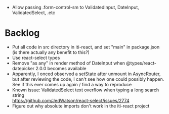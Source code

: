 - Allow passing .form-control-sm to ValidatedInput, DateInput, ValidatedSelect, .etc

# Backlog

- Put all code in src directory in iti-react, and set "main" in package.json (is there actually any benefit to this?)
- Use react-select types
- Remove "as any" in render method of DateInput when @types/react-datepicker 2.0.0 becomes available
- Apparently, I onced observed a setState after unmount in AsyncRouter, but after reviewing the code, I can't see how one could possibly happen. See if this ever comes up again / find a way to reproduce
- Known issue: ValidatedSelect text overflow when typing a long search string  
  https://github.com/JedWatson/react-select/issues/2774
- Figure out why absolute imports don't work in the iti-react project

